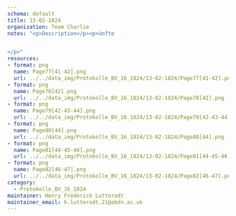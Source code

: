 ```yaml
---  
schema: default  
title: 13-02-1824  
organization: Team Charlie  
notes: "<p>Description</p><p>ünfte


</p>"  
resources:  
- format: png  
  name: Page77[41-42].png  
  url: ../../data_img/Protokolle_BV_16_1824/13-02-1824/Page77[41-42].png  
- format: png  
  name: Page78[42].png  
  url: ../../data_img/Protokolle_BV_16_1824/13-02-1824/Page78[42].png  
- format: png  
  name: Page79[42-43-44].png  
  url: ../../data_img/Protokolle_BV_16_1824/13-02-1824/Page79[42-43-44].png  
- format: png  
  name: Page80[44].png  
  url: ../../data_img/Protokolle_BV_16_1824/13-02-1824/Page80[44].png  
- format: png  
  name: Page81[44-45-46].png  
  url: ../../data_img/Protokolle_BV_16_1824/13-02-1824/Page81[44-45-46].png  
- format: png  
  name: Page82[46-47].png  
  url: ../../data_img/Protokolle_BV_16_1824/13-02-1824/Page82[46-47].png  
category:   
  - Protokolle_BV_16_1824  
maintainer: Henry Frederick Lutterodt  
maintainer_email: h.lutterodt.21@abdn.ac.uk  
---
```

